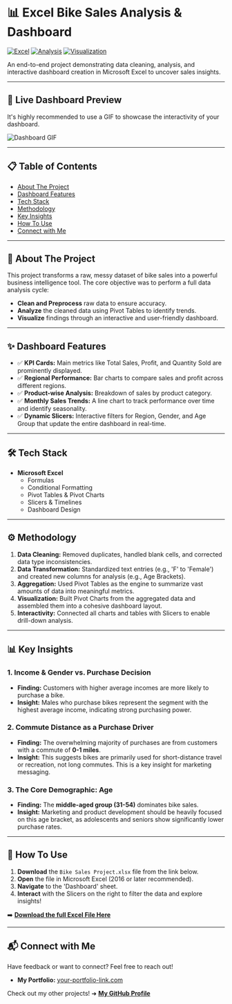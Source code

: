 # 📊 Excel Bike Sales Analysis & Dashboard

[![Excel](https://img.shields.io/badge/Microsoft_Excel-217346?style=for-the-badge&logo=microsoft-excel&logoColor=white)](https://www.microsoft.com/en-us/microsoft-365/excel)
[![Analysis](https://img.shields.io/badge/Data_Analysis-Active-blue?style=for-the-badge)](https://github.com/)
[![Visualization](https://img.shields.io/badge/Data_Visualization-Charts-orange?style=for-the-badge)](https://github.com/)

An end-to-end project demonstrating data cleaning, analysis, and interactive dashboard creation in Microsoft Excel to uncover sales insights.

---

## 🚀 Live Dashboard Preview

It's highly recommended to use a GIF to showcase the interactivity of your dashboard.

![Dashboard GIF](https://i.imgur.com/your-dashboard-animation.gif)

---

## 📋 Table of Contents
* [About The Project](#about-the-project)
* [Dashboard Features](#-dashboard-features)
* [Tech Stack](#-tech-stack)
* [Methodology](#-methodology)
* [Key Insights](#-key-insights)
* [How To Use](#-how-to-use)
* [Connect with Me](#-connect-with-me)

---

## <a name="about-the-project"></a> 📝 About The Project

This project transforms a raw, messy dataset of bike sales into a powerful business intelligence tool. The core objective was to perform a full data analysis cycle:
-   **Clean and Preprocess** raw data to ensure accuracy.
-   **Analyze** the cleaned data using Pivot Tables to identify trends.
-   **Visualize** findings through an interactive and user-friendly dashboard.

---

## <a name="dashboard-features"></a> ✨ Dashboard Features

-   ✅ **KPI Cards:** Main metrics like Total Sales, Profit, and Quantity Sold are prominently displayed.
-   ✅ **Regional Performance:** Bar charts to compare sales and profit across different regions.
-   ✅ **Product-wise Analysis:** Breakdown of sales by product category.
-   ✅ **Monthly Sales Trends:** A line chart to track performance over time and identify seasonality.
-   ✅ **Dynamic Slicers:** Interactive filters for Region, Gender, and Age Group that update the entire dashboard in real-time.

---

## <a name="tech-stack"></a> 🛠️ Tech Stack

-   **Microsoft Excel**
    -   Formulas
    -   Conditional Formatting
    -   Pivot Tables & Pivot Charts
    -   Slicers & Timelines
    -   Dashboard Design

---

## <a name="methodology"></a> ⚙️ Methodology

1.  **Data Cleaning:** Removed duplicates, handled blank cells, and corrected data type inconsistencies.
2.  **Data Transformation:** Standardized text entries (e.g., 'F' to 'Female') and created new columns for analysis (e.g., Age Brackets).
3.  **Aggregation:** Used Pivot Tables as the engine to summarize vast amounts of data into meaningful metrics.
4.  **Visualization:** Built Pivot Charts from the aggregated data and assembled them into a cohesive dashboard layout.
5.  **Interactivity:** Connected all charts and tables with Slicers to enable drill-down analysis.

---

## <a name="key-insights"></a> 📊 Key Insights

### 1. Income & Gender vs. Purchase Decision
-   **Finding:** Customers with higher average incomes are more likely to purchase a bike.
-   **Insight:** Males who purchase bikes represent the segment with the highest average income, indicating strong purchasing power.

### 2. Commute Distance as a Purchase Driver
-   **Finding:** The overwhelming majority of purchases are from customers with a commute of **0-1 miles**.
-   **Insight:** This suggests bikes are primarily used for short-distance travel or recreation, not long commutes. This is a key insight for marketing messaging.

### 3. The Core Demographic: Age
-   **Finding:** The **middle-aged group (31-54)** dominates bike sales.
-   **Insight:** Marketing and product development should be heavily focused on this age bracket, as adolescents and seniors show significantly lower purchase rates.

---

## <a name="how-to-use"></a> 🏁 How To Use

1.  **Download** the `Bike Sales Project.xlsx` file from the link below.
2.  **Open** the file in Microsoft Excel (2016 or later recommended).
3.  **Navigate** to the 'Dashboard' sheet.
4.  **Interact** with the Slicers on the right to filter the data and explore insights!

➡️ **[Download the full Excel File Here](https://your-link-to-the-excel-file.com)**

---

## <a name="connect-with-me"></a> 📬 Connect with Me

Have feedback or want to connect? Feel free to reach out!

-   **My Portfolio:** [your-portfolio-link.com](https://meet-afk.github.io/)

Check out my other projects! ➜ **[My GitHub Profile](https://github.com/meet-afk)**
